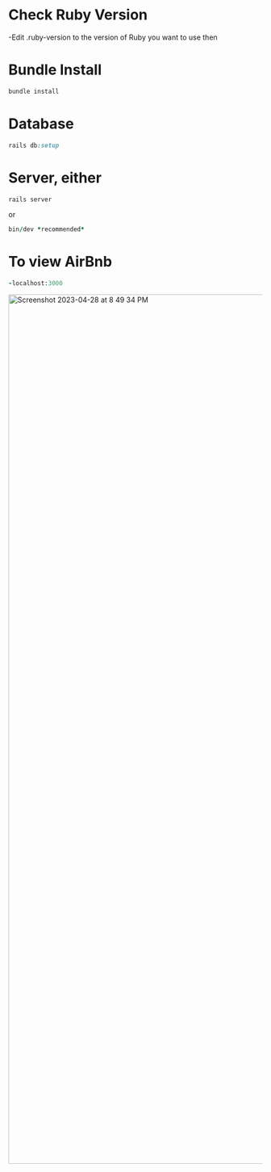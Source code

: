 # Check Ruby Version
-Edit .ruby-version to the version of Ruby you want to use then 

# Bundle Install
```ruby
bundle install
```
# Database
```ruby
rails db:setup 
```
# Server, either
```ruby
rails server 
```
or
```ruby
bin/dev *recommended*
```
# To view AirBnb
```ruby
-localhost:3000
```

<img width="1722" alt="Screenshot 2023-04-28 at 8 49 34 PM" src="https://user-images.githubusercontent.com/117698398/235278210-c54addb7-a620-40e7-9d5c-996628ba908e.png">
